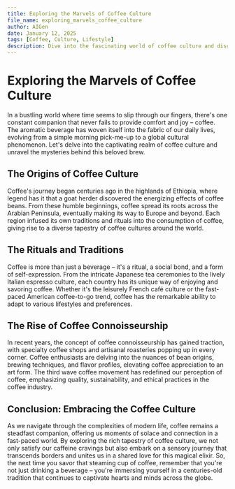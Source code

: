 ```yaml
---
title: Exploring the Marvels of Coffee Culture
file_name: exploring_marvels_coffee_culture
author: AIGen
date: January 12, 2025
tags: [Coffee, Culture, Lifestyle]
description: Dive into the fascinating world of coffee culture and discover its rich history and significance in today's society.
---
```


# Exploring the Marvels of Coffee Culture

In a bustling world where time seems to slip through our fingers, there's one constant companion that never fails to provide comfort and joy – coffee. The aromatic beverage has woven itself into the fabric of our daily lives, evolving from a simple morning pick-me-up to a global cultural phenomenon. Let's delve into the captivating realm of coffee culture and unravel the mysteries behind this beloved brew.

## The Origins of Coffee Culture

Coffee's journey began centuries ago in the highlands of Ethiopia, where legend has it that a goat herder discovered the energizing effects of coffee beans. From these humble beginnings, coffee spread its roots across the Arabian Peninsula, eventually making its way to Europe and beyond. Each region infused its own traditions and rituals into the consumption of coffee, giving rise to a diverse tapestry of coffee cultures around the world.

## The Rituals and Traditions

Coffee is more than just a beverage – it's a ritual, a social bond, and a form of self-expression. From the intricate Japanese tea ceremonies to the lively Italian espresso culture, each country has its unique way of enjoying and savoring coffee. Whether it's the leisurely French café culture or the fast-paced American coffee-to-go trend, coffee has the remarkable ability to adapt to various lifestyles and preferences.

## The Rise of Coffee Connoisseurship

In recent years, the concept of coffee connoisseurship has gained traction, with specialty coffee shops and artisanal roasteries popping up in every corner. Coffee enthusiasts are delving into the nuances of bean origins, brewing techniques, and flavor profiles, elevating coffee appreciation to an art form. The third wave coffee movement has redefined our perception of coffee, emphasizing quality, sustainability, and ethical practices in the coffee industry.

## Conclusion: Embracing the Coffee Culture

As we navigate through the complexities of modern life, coffee remains a steadfast companion, offering us moments of solace and connection in a fast-paced world. By exploring the rich tapestry of coffee culture, we not only satisfy our caffeine cravings but also embark on a sensory journey that transcends borders and unites us in a shared love for this magical elixir. So, the next time you savor that steaming cup of coffee, remember that you're not just drinking a beverage – you're immersing yourself in a centuries-old tradition that continues to captivate hearts and minds across the globe.